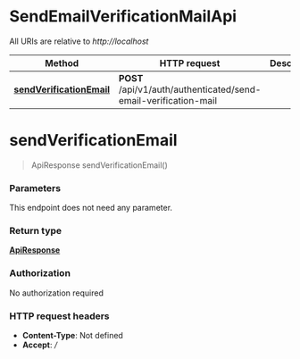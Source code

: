 # SendEmailVerificationMailApi

All URIs are relative to *http://localhost*

| Method | HTTP request | Description |
|------------- | ------------- | -------------|
| [**sendVerificationEmail**](SendEmailVerificationMailApi.md#sendVerificationEmail) | **POST** /api/v1/auth/authenticated/send-email-verification-mail |  |


<a name="sendVerificationEmail"></a>
# **sendVerificationEmail**
> ApiResponse sendVerificationEmail()



### Parameters
This endpoint does not need any parameter.

### Return type

[**ApiResponse**](../Models/ApiResponse.md)

### Authorization

No authorization required

### HTTP request headers

- **Content-Type**: Not defined
- **Accept**: */*

